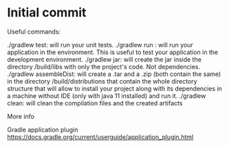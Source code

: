 # Initial commit 

Useful commands:


./gradlew test: will run your unit tests.
./gradlew run : will run your application in the environment. This is useful to test your application in the development environment.
./gradlew jar: will create the jar inside the directory <project root>/build/libs with only the project's code. Not dependencies.
./gradlew assembleDist: will create a .tar and a .zip (both contain the same) in the directory <project root>/build/distributions that contain
the whole directory structure that will allow to install your project along with its dependencies in a machine without IDE (only with java 11 installed) and run it.
./gradlew clean: will clean the compilation files and the created artifacts


More info


Gradle application plugin
https://docs.gradle.org/current/userguide/application_plugin.html

